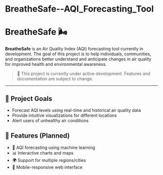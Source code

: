 # BreatheSafe--AQI_Forecasting_Tool

# BreatheSafe 🌬️

**BreatheSafe** is an Air Quality Index (AQI) forecasting tool currently in development. The goal of this project is to help individuals, communities, and organizations better understand and anticipate changes in air quality for improved health and environmental awareness.

> 🚧 This project is currently under active development. Features and documentation are subject to change.

---

## 📌 Project Goals

- Forecast AQI levels using real-time and historical air quality data
- Provide intuitive visualizations for different locations
- Alert users of unhealthy air conditions

## 🚀 Features (Planned)

- 🔮 AQI forecasting using machine learning
- 📊 Interactive charts and maps
- 🌍 Support for multiple regions/cities
- 📱 Mobile-responsive web interface


